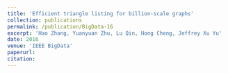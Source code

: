 ```yaml
---
title: 'Efficient triangle listing for billion-scale graphs'
collection: publications
permalink: /publication/BigData-16
excerpt: 'Hao Zhang, Yuanyuan Zhu, Lu Qin, Hong Cheng, Jeffrey Xu Yu'
date: 2016
venue: 'IEEE BigData'
paperurl: 
citation:
---
```



